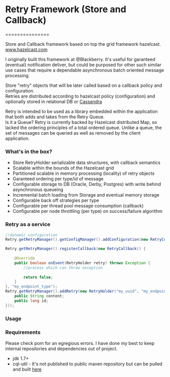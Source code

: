 # Retry Framework (Store and Callback)
===============

Store and Callback framework based on top the grid framework hazelcast.
www.hazelcast.com

I originally built this framework at @Blackberry.  It's useful for garanteed (eventual) notification deliver, but could be purposed for other such similar use cases that require a dependable asynchronous batch oriented message processing.

Store "retry" objects that will be later called based on a callback policy and configuration.  
Retries are distributed according to hazelcast policy (configuration) and optionally stored in relational DB or
[Cassandra](http://cassandra.apache.org)


Retry is intended to be used as a library embedded within the application that both adds and takes from the Retry Queue.  
Is it a Queue?
Retry is currently backed by Hazelcast distributed Map, so lacked the ordering principles of a total ordered queue.  Unlike a queue, the set of messages can be queried as well as removed by the client application.


### What's in the box?

- Store RetryHolder serializable data structures, with callback semantics
- Scalable within the bounds of the Hazelcast grid
- Partitioned scalable in memory processing (locality) of retry objects
- Garanteed ordering per type/id of message
- Configurable storage to DB (Oracle, Derby, Postgres) with write behind asynchronous queueing
- Incremental batch loading from Storage and eventual memory storage 
- Configurable back off strategies per type
- Configurable per thread pool message consumption (callback)
- Configurable per node throttling (per type) on success/failure algorithm


### Retry as a service

```java
//dynamic configuration
Retry.getRetryManager().getConfigManager().addConfiguration(new RetryConfiguration()); //set at will

Retry.getRetryManager().registerCallback(new RetryCallback() {
	
	@Override
	public boolean onEvent(RetryHolder retry) throws Exception {
		//process which can throw exception
		
		return false;
	}
}, "my_endpoint_type");
Retry.getRetryManager().addRetry(new RetryHolder("my_uuid", "my_endpoint_type",new Serializable() {
	public String content;
	public long id;
}));

```

### Usage


### Requirements
Please check pom for an egregious errors.  I have done my best to keep internal repositories and dependencies out of project.
- jdk 1.7+
- cql-util - It's not published to public maven repository but can be pulled and built [here](http://github.com/marcusbb/cql-util)


